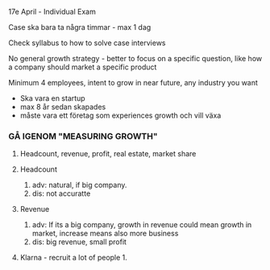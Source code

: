 17e April - Individual Exam

Case ska bara ta några timmar - max 1 dag

Check syllabus to how to solve case interviews

No general growth strategy - better to focus on a specific question, like how a company should market a specific product

Minimum 4 employees, intent to grow in near future, any industry you want
- Ska vara en startup
- max 8 år sedan skapades
- måste vara ett företag som experiences growth och vill växa


### GÅ IGENOM "MEASURING GROWTH"

1. Headcount, revenue, profit, real estate, market share
2. Headcount
	1. adv: natural, if big company.
	2. dis: not accuratte
3. Revenue
	1. adv: If its a big company, growth in revenue could mean growth in market, increase means also more business
	2. dis: big revenue, small profit



3.  Klarna - recruit a lot of people
	1. 
